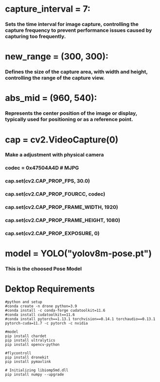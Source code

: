 capture_interval = 7: 
===
### Sets the time interval for image capture, controlling the capture frequency to prevent performance issues caused by capturing too frequently.


new_range = (300, 300): 
===
### Defines the size of the capture area, with width and height, controlling the range of the capture view.


abs_mid = (960, 540):
===
### Represents the center position of the image or display, typically used for positioning or as a reference point.

cap = cv2.VideoCapture(0)
===
### Make a adjustment with physical camera 
### codec = 0x47504A4D  # MJPG
### cap.set(cv2.CAP_PROP_FPS, 30.0)
### cap.set(cv2.CAP_PROP_FOURCC, codec)
### cap.set(cv2.CAP_PROP_FRAME_WIDTH, 1920)
### cap.set(cv2.CAP_PROP_FRAME_HEIGHT, 1080)
### cap.set(cv2.CAP_PROP_EXPOSURE, 0)

model = YOLO("yolov8m-pose.pt")
===
### This is the choosed Pose Model

Dektop Requirements
===

```
#python and setup
#conda create -n drone python=3.9
#conda install -c conda-forge cudatoolkit=11.6
#conda install cudatoolkit==11.6
#conda install pytorch==1.13.1 torchvision==0.14.1 torchaudio==0.13.1 pytorch-cuda=11.7 -c pytorch -c nvidia

#model
pip install chardet
pip install ultralytics
pip install opencv-python

#flycontroll
pip install dronekit
pip install pymavlink

# Initializing libiomp5md.dll
pip install numpy --upgrade
```
